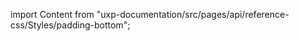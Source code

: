 
import Content from "uxp-documentation/src/pages/api/reference-css/Styles/padding-bottom";

<Content query="product=photoshop"/>

